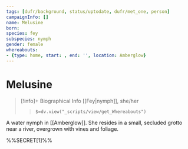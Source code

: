 ```yaml
---
tags: [dufr/background, status/uptodate, dufr/met_one, person]
campaignInfo: []
name: Melusine
born:
species: fey
subspecies: nymph
gender: female
whereabouts:
- {type: home, start: , end: '', location: Amberglow}
---
```

# Melusine
>[!info]+ Biographical Info
> [[Fey|nymph]], she/her
>> `$=dv.view("_scripts/view/get_Whereabouts")`

A water nymph in [[Amberglow]]. She resides in a small, secluded grotto near a river, overgrown with vines and foliage. 

%%SECRET[1]%%